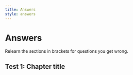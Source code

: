 ```yaml
---
title: Answers
style: answers
---
```


# Answers

Relearn the sections in brackets for questions you get wrong.

## Test 1: Chapter title

